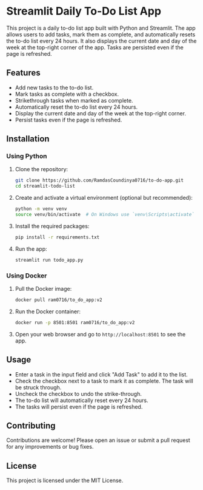 # Streamlit Daily To-Do List App

This project is a daily to-do list app built with Python and Streamlit. The app allows users to add tasks, mark them as complete, and automatically resets the to-do list every 24 hours. It also displays the current date and day of the week at the top-right corner of the app. Tasks are persisted even if the page is refreshed.

## Features

- Add new tasks to the to-do list.
- Mark tasks as complete with a checkbox.
- Strikethrough tasks when marked as complete.
- Automatically reset the to-do list every 24 hours.
- Display the current date and day of the week at the top-right corner.
- Persist tasks even if the page is refreshed.

## Installation

### Using Python

1. Clone the repository:

    ```sh
    git clone https://github.com/RamdasCoundinya0716/to-do-app.git
    cd streamlit-todo-list
    ```

2. Create and activate a virtual environment (optional but recommended):

    ```sh
    python -m venv venv
    source venv/bin/activate  # On Windows use `venv\Scripts\activate`
    ```

3. Install the required packages:

    ```sh
    pip install -r requirements.txt
    ```

4. Run the app:

    ```sh
    streamlit run todo_app.py
    ```

### Using Docker

1. Pull the Docker image:

    ```sh
    docker pull ram0716/to_do_app:v2
    ```

2. Run the Docker container:

    ```sh
    docker run -p 8501:8501 ram0716/to_do_app:v2
    ```

3. Open your web browser and go to `http://localhost:8501` to see the app.

## Usage

- Enter a task in the input field and click "Add Task" to add it to the list.
- Check the checkbox next to a task to mark it as complete. The task will be struck through.
- Uncheck the checkbox to undo the strike-through.
- The to-do list will automatically reset every 24 hours.
- The tasks will persist even if the page is refreshed.

## Contributing

Contributions are welcome! Please open an issue or submit a pull request for any improvements or bug fixes.

## License

This project is licensed under the MIT License.
